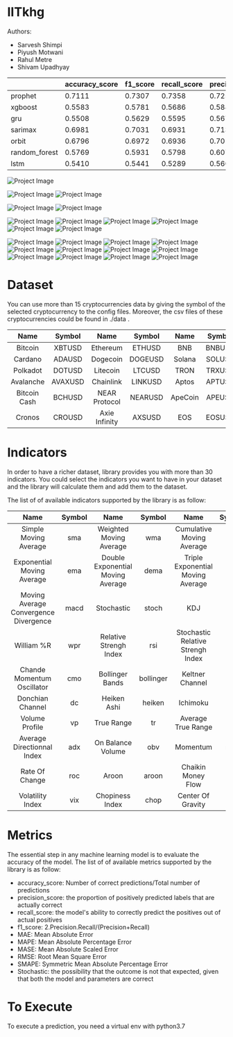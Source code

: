 # IITkhg

Authors: 
* Sarvesh Shimpi
* Piyush Motwani
* Rahul Metre
* Shivam Upadhyay

<div align="center">

|          | accuracy_score | f1_score | recall_score | precision_score | MAE    | RMSE     | MAPE   | SMAPE   | MASE   | MSLE    |
|----------|----------------|----------|--------------|-----------------|--------|----------|--------|---------|--------|---------|
| prophet  | 0.7111         | 0.7307   | 0.7358       | 0.7257          | 83.24  | 116.41   | 0.3995 | 0.4006  | 1.71   | 0.0000  |
| xgboost  | 0.5583         | 0.5781   | 0.5686       | 0.5880          | 796.73 | 1115.22  | 3.60   | 3.76    | 15.02  | 0.0035  |
| gru      | 0.5508         | 0.5629   | 0.5595       | 0.5671          | 1140.66| 1424.51  | 5.60   | 5.82    | 25.17  | 0.0080  |
| sarimax  | 0.6981         | 0.7031   | 0.6931       | 0.7135          | 1119.21| 1391.28  | 5.48   | 5.74    | 24.69  | 0.0085  |
| orbit    | 0.6796         | 0.6972   | 0.6936       | 0.7012          | 137.56 | 184.77   | 0.6508 | 0.6551  | 2.78   | 0.0001  |
| random_forest | 0.5769    | 0.5931   | 0.5798       | 0.6076          | 787.25 | 1098.95  | 3.55   | 3.71    | 14.80  | 0.0035  |
| lstm     | 0.5410         | 0.5441   | 0.5289       | 0.5608          | 1140.39| 1434.98  | 5.56   | 5.81    | 25.08  | 0.0082  |

</div>



![Project Image](https://github.com/Sarveshrock/IITkhg/blob/main/Output/Capture.JPG)

![Project Image](https://github.com/Sarveshrock/IITkhg/blob/main/Output/218426854-e6cf9f39-8424-4f56-bc89-7d618e0bb384.png)
![Project Image](https://github.com/Sarveshrock/IITkhg/blob/main/Output/218425368-6761a215-04f8-43c3-96eb-d2df0468455f.png)



![Project Image](https://github.com/Sarveshrock/IITkhg/blob/main/Output/233839145-38098f13-ea4d-4b2e-9729-8e399bd883cd.png)
![Project Image](https://github.com/Sarveshrock/IITkhg/blob/main/Output/233839149-8de60385-c5a6-4bb4-a469-f3eea7759b10.png)

![Project Image](https://github.com/Sarveshrock/IITkhg/blob/main/Output/233839161-9c59c980-01f6-40b8-bb04-2352410b077b.png)
![Project Image](https://github.com/Sarveshrock/IITkhg/blob/main/Output/233839167-89c89021-54ce-45d8-9efe-8ce4ad8e88b4.png)
![Project Image](https://github.com/Sarveshrock/IITkhg/blob/main/Output/233839178-2bc10b6d-5893-437b-8e03-8a151c4653fa.png)
![Project Image](https://github.com/Sarveshrock/IITkhg/blob/main/Output/233839182-04e96f9d-e704-4391-803a-fe1702471d1c.png)
![Project Image](https://github.com/Sarveshrock/IITkhg/blob/main/Output/233839189-a66b1f1a-8fc6-4ecd-94ce-19ef75978588.png)
![Project Image](https://github.com/Sarveshrock/IITkhg/blob/main/Output/233839202-75b148eb-8204-4603-a3d0-445f1c66dd60.png)

![Project Image](https://github.com/Sarveshrock/IITkhg/blob/main/Output/233839207-a9013cc7-288b-45c5-9061-d7038c1fc3cc.png)
![Project Image](https://github.com/Sarveshrock/IITkhg/blob/main/Output/233839221-a937b620-e813-4e2e-bbdc-fa7385bc726d.png)
![Project Image](https://github.com/Sarveshrock/IITkhg/blob/main/Output/233840047-686c6ab8-426b-4ce5-aef4-683ab827698e.png)
![Project Image](https://github.com/Sarveshrock/IITkhg/blob/main/Output/233840052-ca1cb7fd-a900-4b94-943a-32f85d5a2a95.png)
![Project Image](https://github.com/Sarveshrock/IITkhg/blob/main/Output/233840059-c0b4e9c2-c104-4fd4-b5fc-86e790c8a23e.png)
![Project Image](https://github.com/Sarveshrock/IITkhg/blob/main/Output/233840067-ada4cc27-af4b-47d8-b1f5-91357e8bccd6.png)
![Project Image](https://github.com/Sarveshrock/IITkhg/blob/main/Output/233840072-b06faba5-09a7-4920-95ff-12c6f4f23628.png)
![Project Image](https://github.com/Sarveshrock/IITkhg/blob/main/Output/233840080-c7c727a8-87aa-4501-916d-72f8973d1d2e.png)
![Project Image](https://github.com/Sarveshrock/IITkhg/blob/main/Output/233840088-31e74d44-5604-4816-9dff-e105875e568a.png)
![Project Image](https://github.com/Sarveshrock/IITkhg/blob/main/Output/233840093-6be9522e-b60a-4045-b61c-2cd672b6b9bf.png)
![Project Image](https://github.com/Sarveshrock/IITkhg/blob/main/Output/233840098-5bfbbc7f-8a84-495b-8b10-352cea4f1f05.png)
![Project Image](https://github.com/Sarveshrock/IITkhg/blob/main/Output/233840105-ed0ce7bf-8102-4685-a527-d95f032865fd.png)

# Dataset

You can use more than 15 cryptocurrencies data by giving the symbol of the selected cryptocurrency to the config files. Moreover, the csv files of these cryptocurrencies could be found in ./data .

<div align="center">

|  Name	     | Symbol |  Name	      | Symbol |  Name	 | Symbol |
| :---:      |  :---: |  :---:      | :---:  | :---:   | :---:  |
| Bitcoin    | XBTUSD | Ethereum    | ETHUSD | BNB     | BNBUSD |
| Cardano    | ADAUSD | Dogecoin    | DOGEUSD| Solana  | SOLUSD |
| Polkadot   | DOTUSD | Litecoin    | LTCUSD | TRON    | TRXUSD |
|Avalanche   | AVAXUSD|Chainlink    | LINKUSD| Aptos   | APTUSD |
|Bitcoin Cash| BCHUSD |NEAR Protocol| NEARUSD| ApeCoin | APEUSD |
|Cronos      | CROUSD |Axie Infinity| AXSUSD | EOS     | EOSUSD |

</div>

# Indicators

In order to have a richer dataset, library provides you with more than 30 indicators. You could select the indicators you want to have in your dataset and the library will calculate them and add them to the dataset.

The list of of available indicators supported by the library is as follow:

<div align="center">

|  Name	                                | Symbol          |  Name	                            | Symbol          |  Name	                            | Symbol   |
| :---:                                 |  :---:          |  :---:                            | :---:           | :---:                             | :---:    |
| Simple Moving Average                 | sma             |  Weighted Moving Average          | wma             | Cumulative Moving Average         | cma      |
| Exponential Moving Average            | ema             |  Double Exponential Moving Average| dema            | Triple Exponential Moving Average | trix     |
| Moving Average Convergence Divergence | macd            |  Stochastic                       | stoch           | KDJ                               | kdj      |
| William %R                            | wpr             |  Relative Strengh Index           | rsi             | Stochastic Relative Strengh Index | srsi     |
|  Chande Momentum Oscillator           | cmo             |  Bollinger Bands                  | bollinger       | Keltner Channel                   | kc       |
| Donchian Channel                      | dc              |  Heiken Ashi                      | heiken          | Ichimoku                          | ichi     |
| Volume Profile                        | vp              |  True Range                       | tr              | Average True Range                | atr      |
| Average Directionnal Index            | adx             |  On Balance Volume                | obv             | Momentum                          | mmt      |
| Rate Of Change                        | roc             |  Aroon                            | aroon           | Chaikin Money Flow                | cmf      |
| Volatility Index                      | vix             | Chopiness Index                   | chop            | Center Of Gravity                 | cog      |


</div>

# Metrics

The essential step in any machine learning model is to evaluate the accuracy of the model. The list of of available metrics supported by the library is as follow:


* accuracy_score: Number of correct predictions/Total number of predictions
* precision_score:  the proportion of positively predicted labels that are actually correct
* recall_score: the model's ability to correctly predict the positives out of actual positives
* f1_score: 2.Precision.Recall/(Precision+Recall)
* MAE: Mean Absolute Error
* MAPE: Mean Absolute Percentage Error
* MASE: Mean Absolute Scaled Error
* RMSE: Root Mean Square Error
* SMAPE: Symmetric Mean Absolute Percentage Error
* Stochastic: the possibility that the outcome is not that expected, given that both the model and parameters are correct 

# To Execute
To execute a prediction, you need a virtual env with python3.7